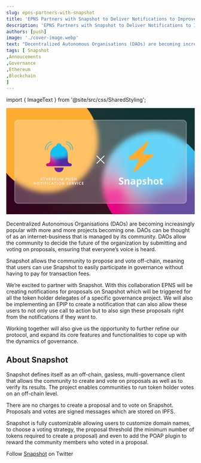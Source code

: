 ```yaml
---
slug: epns-partners-with-snapshot
title: 'EPNS Partners with Snapshot to Deliver Notifications to Improve Community Governance'
description: 'EPNS Partners with Snapshot to Deliver Notifications to Improve Community Governance'
authors: [push]
image: './cover-image.webp'
text: "Decentralized Autonomous Organisations (DAOs) are becoming increasingly popular with more and more projects becoming one. DAOs can be thought of as an internet-business that is managed by its community. DAOs allow the community to decide the future of the organization by submitting and voting on proposals, ensuring that everyone’s voice is heard."
tags: [ Snapshot
,Annoucements
,Governance
,Ethereum
,Blockchain
]
---
```


import { ImageText } from '@site/src/css/SharedStyling';

![Cover Image of EPNS Partners with Snapshot to Deliver Notifications to Improve Community Governance](./cover-image.webp)

<!--truncate-->

Decentralized Autonomous Organisations (DAOs) are becoming increasingly popular with more and more projects becoming one. DAOs can be thought of as an internet-business that is managed by its community. DAOs allow the community to decide the future of the organization by submitting and voting on proposals, ensuring that everyone’s voice is heard.

Snapshot allows the community to propose and vote off-chain, meaning that users can use Snapshot to easily participate in governance without having to pay for transaction fees.

We’re excited to partner with Snapshot. With this collaboration EPNS will be creating notifications for proposals on Snapshot which will be triggered for all the token holder delegates of a specific governance project. We will also be implementing an EPIP to create a notification that can also allow these users to not only use call to action but to also sign these proposals right from the notifications if they want to.

Working together will also give us the opportunity to further refine our protocol, and expand its core features and functionalities to cope up with the dynamics of governance.

## **About Snapshot**

Snapshot defines itself as an off-chain, gasless, multi-governance client that allows the community to create and vote on proposals as well as to verify its results. The project enables communities to run token holder votes on an off-chain level.

There are no charges to create a proposal and to vote on Snapshot. Proposals and votes are signed messages which are stored on IPFS.

Snapshot is fully customizable allowing users to customize domain names, to choose a voting strategy, the proposal threshold (the minimum number of tokens required to create a proposal) and even to add the POAP plugin to reward the community members who voted in a proposal.

Follow [Snapshot](https://twitter.com/SnapshotLabs) on Twitter
